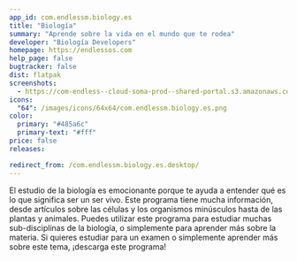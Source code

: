 ```yaml
---
app_id: com.endlessm.biology.es
title: "Biología"
summary: "Aprende sobre la vida en el mundo que te rodea"
developer: "Biología Developers"
homepage: https://endlessos.com
help_page: false
bugtracker: false
dist: flatpak
screenshots:
  - https://com-endless--cloud-soma-prod--shared-portal.s3.amazonaws.com/apps.244.screenshots.8b248977-8d60-42e7-8e47-86a0a0a9c2c1_20181018184993088.png
icons:
  "64": /images/icons/64x64/com.endlessm.biology.es.png
color:
  primary: "#485a6c"
  primary-text: "#fff"
price: false
releases:

redirect_from: /com.endlessm.biology.es.desktop/
---
```


<p>El estudio de la biología es emocionante porque te ayuda a entender qué es lo que significa ser un ser vivo. Este programa tiene mucha información, desde artículos sobre las células y los organismos minúsculos hasta de las plantas y animales. Puedes utilizar este programa para estudiar muchas sub-disciplinas de la biología, o simplemente para aprender más sobre la materia. Si quieres estudiar para un examen o simplemente aprender más sobre este tema, ¡descarga este programa!</p>